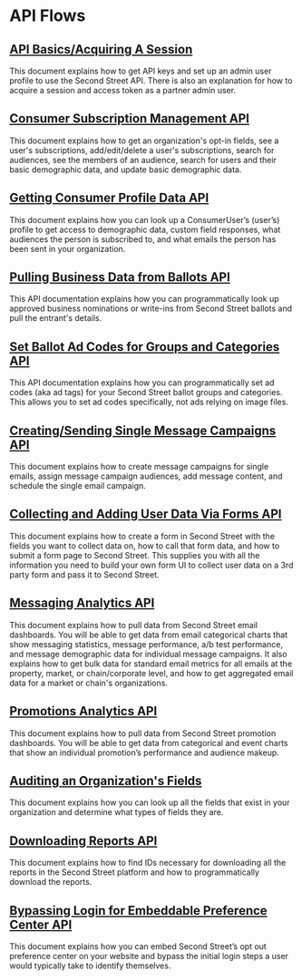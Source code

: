 # API Flows

## [API Basics/Acquiring A Session](https://psteering-my.sharepoint.com/:w:/g/personal/dbrown_uplandsoftware_com/EVYhleRw7qlUX7iNuFIbAKMB4kPmlzNJKP_Ohq3utwn_gg)

This document explains how to get API keys and set up an admin user profile to use the Second Street API. There is also an explanation for how to acquire a session and access token as a partner admin user.

## [Consumer Subscription Management API](https://psteering-my.sharepoint.com/:w:/g/personal/dbrown_uplandsoftware_com/EXLU8Kat2bxc9SHgeSsmRBwBlwq_DVxHqhCNHVXGyX4V0A)

This document explains how to get an organization's opt-in fields, see a user's subscriptions, add/edit/delete a user's subscriptions, search for audiences, see the members of an audience, search for users and their basic demographic data, and update basic demographic data.

## [Getting Consumer Profile Data API](https://psteering-my.sharepoint.com/:w:/g/personal/dbrown_uplandsoftware_com/EamzjM1Yzb9YeQzjFYKDBKoBvFBqbtLRFNFFmI1WR9okBg)

This document explains how you can look up a ConsumerUser’s (user’s) profile to get access to demographic data, custom field responses, what audiences the person is subscribed to, and what emails the person has been sent in your organization. 

## [Pulling Business Data from Ballots API](https://psteering-my.sharepoint.com/:w:/g/personal/dbrown_uplandsoftware_com/Eb4Q7NRpp9tGuGR_AyK9KUwBDfsEDD2cdMbTM_ixEBQIVw?e=lKVVek)

This API documentation explains how you can programmatically look up approved business nominations or write-ins from Second Street ballots and pull the entrant's details.

## [Set Ballot Ad Codes for Groups and Categories API](h[ttp://secondstreet.github.io/api-docs/flows/sending_an_email.html](https://psteering-my.sharepoint.com/:w:/g/personal/dbrown_uplandsoftware_com/ERF--r3tnMlV-TRTSx-cB0UBN_xMF0yEGyafM328cTP-IQ?e=HNadW6))

This API documentation explains how you can programmatically set ad codes (aka ad tags) for your Second Street ballot groups and categories. This allows you to set ad codes specifically, not ads relying on image files.

## [Creating/Sending Single Message Campaigns API](http://secondstreet.github.io/api-docs/flows/sending_an_email.html)

This document explains how to create message campaigns for single emails, assign message campaign audiences, add message content, and schedule the single email campaign.

## [Collecting and Adding User Data Via Forms API](https://psteering-my.sharepoint.com/:w:/g/personal/dbrown_uplandsoftware_com/EUgkqHkByOhd52uTEH9dwP0BlA-nj8DBi56X-c0viQ7WNg)

This document explains how to create a form in Second Street with the fields you want to collect data on, how to call that form data, and how to submit a form page to Second Street. This supplies you with all the information you need to build your own form UI to collect user data on a 3rd party form and pass it to Second Street.

## [Messaging Analytics API](https://psteering-my.sharepoint.com/:w:/g/personal/dbrown_uplandsoftware_com/EXoduGtSAbFQCsE23W1OBZ4Bdk14tP675aMtcfit1q9PGQ)

This document explains how to pull data from Second Street email dashboards. You will be able to get data from email categorical charts that show messaging statistics, message performance, a/b test performance, and message demographic data for individual message campaigns. It also explains how to get bulk data for standard email metrics for all emails at the property, market, or chain/corporate level, and how to get aggregated email data for a market or chain's organizations.

## [Promotions Analytics API](https://psteering-my.sharepoint.com/:w:/g/personal/dbrown_uplandsoftware_com/EeUhv8cqQYVWN3LPct2Zc4gBautsZI5CH-tZtCe7YCgpgA)

This document explains how to pull data from Second Street promotion dashboards. You will be able to get data from categorical and event charts that show an individual promotion’s performance and audience makeup.

## [Auditing an Organization's Fields](https://psteering-my.sharepoint.com/:w:/g/personal/dbrown_uplandsoftware_com/Ef0-pIaQ7OJQ1Wdlr0O6gvQBRPY_Pw7KrQRGRNOIPF0Uig)

This document explains how you can look up all the fields that exist in your organization and determine what types of fields they are.

## [Downloading Reports API](https://psteering-my.sharepoint.com/:w:/g/personal/dbrown_uplandsoftware_com/EYvMUA6mgdRU3EidugxYJCsBBZiFw6nxeJg2j3IRxfUyJA)

This document explains how to find IDs necessary for downloading all the reports in the Second Street platform and how to programmatically download the reports. 

## [Bypassing Login for Embeddable Preference Center API](https://psteering-my.sharepoint.com/:w:/g/personal/dbrown_uplandsoftware_com/EfLl9kaka7xVwjHEll3gDQgB1dwka57WSj1hvQj5TpKzSg)

This document explains how you can embed Second Street’s opt out preference center on your website and bypass the initial login steps a user would typically take to identify themselves. 
